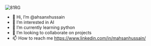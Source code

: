 ![81RG](https://user-images.githubusercontent.com/85116043/141728593-3e120704-cbfc-4f9d-bf7e-a9474aa66754.gif)

- 👋 Hi, I’m @ahsanxhussain
- 👀 I’m interested in AI
- 🌱 I’m currently learning python
- 💞️ I’m looking to collaborate on projects
- 📫 How to reach me https://www.linkedin.com/in/mahsanhussain/


